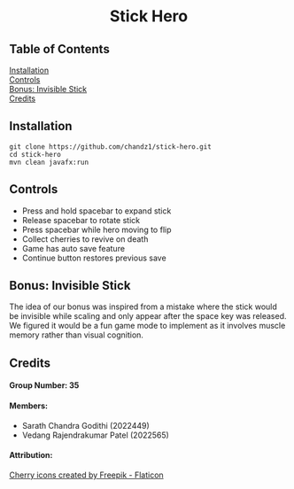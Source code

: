 <h1 align="center">Stick Hero</h1>

## Table of Contents
[Installation](#installation)  
[Controls](#controls)  
[Bonus: Invisible Stick](#bonus-invisible-stick)  
[Credits](#credits)  

## Installation
```
git clone https://github.com/chandz1/stick-hero.git
cd stick-hero
mvn clean javafx:run
```

## Controls
- Press and hold spacebar to expand stick
- Release spacebar to rotate stick
- Press spacebar while hero moving to flip
- Collect cherries to revive on death
- Game has auto save feature
- Continue button restores previous save

## Bonus: Invisible Stick
The idea of our bonus was inspired from a mistake where the stick would be invisible while scaling and only appear after the space key was released. We figured it would be a fun game mode to implement as it involves muscle memory rather than visual cognition.

## Credits
#### Group Number: 35  
#### Members:
- Sarath Chandra Godithi (2022449)
- Vedang Rajendrakumar Patel (2022565)  

#### Attribution:
<a href="https://www.flaticon.com/free-icons/cherry" title="cherry icons">Cherry icons created by Freepik - Flaticon</a>